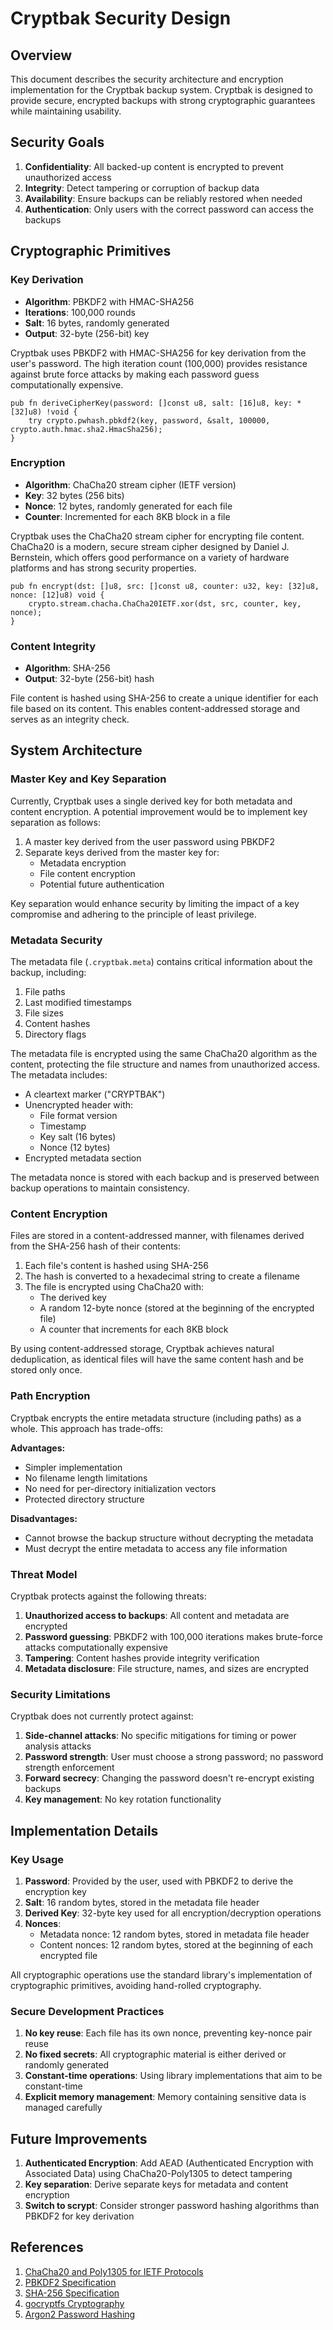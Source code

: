 # Cryptbak Security Design

## Overview

This document describes the security architecture and encryption implementation for the Cryptbak backup system. Cryptbak is designed to provide secure, encrypted backups with strong cryptographic guarantees while maintaining usability.

## Security Goals

1. **Confidentiality**: All backed-up content is encrypted to prevent unauthorized access
2. **Integrity**: Detect tampering or corruption of backup data
3. **Availability**: Ensure backups can be reliably restored when needed
4. **Authentication**: Only users with the correct password can access the backups

## Cryptographic Primitives

### Key Derivation

- **Algorithm**: PBKDF2 with HMAC-SHA256
- **Iterations**: 100,000 rounds
- **Salt**: 16 bytes, randomly generated
- **Output**: 32-byte (256-bit) key

Cryptbak uses PBKDF2 with HMAC-SHA256 for key derivation from the user's password. The high iteration count (100,000) provides resistance against brute force attacks by making each password guess computationally expensive.

```zig
pub fn deriveCipherKey(password: []const u8, salt: [16]u8, key: *[32]u8) !void {
    try crypto.pwhash.pbkdf2(key, password, &salt, 100000, crypto.auth.hmac.sha2.HmacSha256);
}
```

### Encryption

- **Algorithm**: ChaCha20 stream cipher (IETF version)
- **Key**: 32 bytes (256 bits)
- **Nonce**: 12 bytes, randomly generated for each file
- **Counter**: Incremented for each 8KB block in a file

Cryptbak uses the ChaCha20 stream cipher for encrypting file content. ChaCha20 is a modern, secure stream cipher designed by Daniel J. Bernstein, which offers good performance on a variety of hardware platforms and has strong security properties.

```zig
pub fn encrypt(dst: []u8, src: []const u8, counter: u32, key: [32]u8, nonce: [12]u8) void {
    crypto.stream.chacha.ChaCha20IETF.xor(dst, src, counter, key, nonce);
}
```

### Content Integrity

- **Algorithm**: SHA-256
- **Output**: 32-byte (256-bit) hash

File content is hashed using SHA-256 to create a unique identifier for each file based on its content. This enables content-addressed storage and serves as an integrity check.

## System Architecture

### Master Key and Key Separation

Currently, Cryptbak uses a single derived key for both metadata and content encryption. A potential improvement would be to implement key separation as follows:

1. A master key derived from the user password using PBKDF2
2. Separate keys derived from the master key for:
   - Metadata encryption
   - File content encryption
   - Potential future authentication

Key separation would enhance security by limiting the impact of a key compromise and adhering to the principle of least privilege.

### Metadata Security

The metadata file (`.cryptbak.meta`) contains critical information about the backup, including:

1. File paths
2. Last modified timestamps 
3. File sizes
4. Content hashes
5. Directory flags

The metadata file is encrypted using the same ChaCha20 algorithm as the content, protecting the file structure and names from unauthorized access. The metadata includes:

- A cleartext marker ("CRYPTBAK")
- Unencrypted header with:
  - File format version
  - Timestamp
  - Key salt (16 bytes)
  - Nonce (12 bytes)
- Encrypted metadata section

The metadata nonce is stored with each backup and is preserved between backup operations to maintain consistency.

### Content Encryption

Files are stored in a content-addressed manner, with filenames derived from the SHA-256 hash of their contents:

1. Each file's content is hashed using SHA-256
2. The hash is converted to a hexadecimal string to create a filename
3. The file is encrypted using ChaCha20 with:
   - The derived key
   - A random 12-byte nonce (stored at the beginning of the encrypted file)
   - A counter that increments for each 8KB block

By using content-addressed storage, Cryptbak achieves natural deduplication, as identical files will have the same content hash and be stored only once.

### Path Encryption

Cryptbak encrypts the entire metadata structure (including paths) as a whole. This approach has trade-offs:

**Advantages:**
- Simpler implementation
- No filename length limitations
- No need for per-directory initialization vectors
- Protected directory structure

**Disadvantages:**
- Cannot browse the backup structure without decrypting the metadata
- Must decrypt the entire metadata to access any file information

### Threat Model

Cryptbak protects against the following threats:

1. **Unauthorized access to backups**: All content and metadata are encrypted
2. **Password guessing**: PBKDF2 with 100,000 iterations makes brute-force attacks computationally expensive
3. **Tampering**: Content hashes provide integrity verification
4. **Metadata disclosure**: File structure, names, and sizes are encrypted

### Security Limitations

Cryptbak does not currently protect against:

1. **Side-channel attacks**: No specific mitigations for timing or power analysis attacks
2. **Password strength**: User must choose a strong password; no password strength enforcement
3. **Forward secrecy**: Changing the password doesn't re-encrypt existing backups
4. **Key management**: No key rotation functionality

## Implementation Details

### Key Usage

1. **Password**: Provided by the user, used with PBKDF2 to derive the encryption key
2. **Salt**: 16 random bytes, stored in the metadata file header
3. **Derived Key**: 32-byte key used for all encryption/decryption operations
4. **Nonces**: 
   - Metadata nonce: 12 random bytes, stored in metadata file header
   - Content nonces: 12 random bytes, stored at the beginning of each encrypted file

All cryptographic operations use the standard library's implementation of cryptographic primitives, avoiding hand-rolled cryptography.

### Secure Development Practices

1. **No key reuse**: Each file has its own nonce, preventing key-nonce pair reuse
2. **No fixed secrets**: All cryptographic material is either derived or randomly generated
3. **Constant-time operations**: Using library implementations that aim to be constant-time
4. **Explicit memory management**: Memory containing sensitive data is managed carefully

## Future Improvements

1. **Authenticated Encryption**: Add AEAD (Authenticated Encryption with Associated Data) using ChaCha20-Poly1305 to detect tampering
2. **Key separation**: Derive separate keys for metadata and content encryption
3. **Switch to scrypt**: Consider stronger password hashing algorithms than PBKDF2 for key derivation


## References

1. [ChaCha20 and Poly1305 for IETF Protocols](https://tools.ietf.org/html/rfc8439)
2. [PBKDF2 Specification](https://tools.ietf.org/html/rfc8018#section-5.2)
3. [SHA-256 Specification](https://csrc.nist.gov/publications/detail/fips/180/4/final)
4. [gocryptfs Cryptography](https://nuetzlich.net/gocryptfs/forward_mode_crypto/)
5. [Argon2 Password Hashing](https://github.com/P-H-C/phc-winner-argon2)
